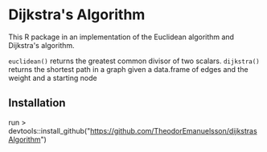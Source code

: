 # Dijkstra's Algorithm

This R package in an implementation of the Euclidean algorithm and Dijkstra's algorithm.

`euclidean()` returns the greatest common divisor of two scalars.
`dijkstra()` returns the shortest path in a graph given a data.frame of edges and the weight and a starting node

## Installation

run > devtools::install_github("https://github.com/TheodorEmanuelsson/dijkstrasAlgorithm")
